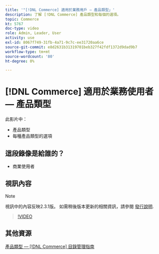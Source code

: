 ```yaml
---
title: '"[!DNL Commerce] 適用於業務用戶 — 產品類型」'
description: 了解 [!DNL Commerce] 產品類型和每個的選項。
topic: Commerce
kt: 5767
doc-type: video
role: Admin, Leader, User
activity: use
exl-id: 8067f749-31fb-4a71-9c7c-ee31720aa6ce
source-git-commit: e8d2631b31319701beb327f42fdf1372d9dad9b7
workflow-type: tm+mt
source-wordcount: '80'
ht-degree: 0%

---
```


# [!DNL Commerce] 適用於業務使用者 — 產品類型

此影片中：

- 產品類型
- 每種產品類型的選項

## 這段錄像是給誰的？

- 商業使用者

## 視訊內容

>[!NOTE]
>
>視訊中的內容反映2.3.1版。 如需稍後版本更新的相關資訊，請參閱 [發行說明](https://experienceleague.adobe.com/docs/commerce-operations/release/notes/overview.html).

>[!VIDEO](https://video.tv.adobe.com/v/35952?quality=12&learn=on)

## 其他資源

[產品類型 —  [!DNL Commerce] 目錄管理指南](https://experienceleague.adobe.com/docs/commerce-admin/catalog/products/product-create.html#product-types)
